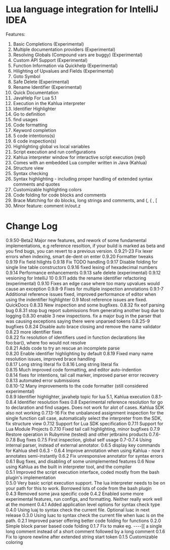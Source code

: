 Lua language integration for IntelliJ IDEA
==========================================

Features:

  1. Basic Completions (Experimental)
  2. Multiple documentation providers (Experimental)
  3. Resolving Globals (Compound vars are buggy) (Experimental)
  4. Custom API Support (Experimental)
  5. Function Information via Quickhelp (Experimental)
  6. Hilighting of Upvalues and Fields (Experimental)
  7. Goto Symbol
  8. Safe Delete (Experimental)
  9. Rename Identifier (Experimental)
  10. Quick Documentation
  11. JavaHelp For Lua 5.1
  12. Execution in the Kahlua interpreter
  13. Identifier Highlighter
  14. Go to definition
  15. find usages
  16. Code formatting
  17. Keyword completion
  18. 5 code intentions(s)
  19. 6 code inspection(s)
  20. Highlighting global vs local variables
  21. Script execution and run configurations
  22. Kahlua interpreter window for interactive script execution (repl)
  23. Comes with an embedded Lua compiler written in Java (Kahlua)
  24. Structure view
  25. Syntax checking
  26. Syntax highlighting - including proper handling of extended syntax comments and quotes
  27. Customizable highlighting colors
  28. Code folding for code blocks and comments
  29. Brace Matching for do blocks, long strings and comments, and (, { , [
  30. Minor feature: comment in/out.z


Change Log
==========

   0.9.50-Beta2 Major new features, and rework of some fundamental implementations, e.g  reference resoltion, if your build is marked as beta and you find bugs, you can revert to a previous version. 
   0.9.21-23 Fix lexer errors when indexing, smart de-dent on enter 
   0.9.20 Formatter tweaks 
   0.9.19 Fix field hilights 
   0.9.18 Fix TODO handling 
   0.9.17 Disable folding for single line table constructors 
   0.9.16 fixed lexing of hexadecimal numbers 
   0.9.14 Performance enhancements 
   0.9.13 safe delete (experimental) 
   0.9.12 vesioning for IntelliJ 10 
   0.9.11 adds the rename identifier refactoring (experimental) 
   0.9.10 Fixes an edge case where too many upvalues would cause an exception 
   0.9.8-9 Fixes for multiple inspection annotations 
   0.9.1-7 Additional reference issues fixed, improved performance of editor when using the indentifier highlighter 
   0.9 Most reference issues are fixed. QuickDocs 
   0.8.33 New inspection and some bugfixes. 
   0.8.32 fix eof parsing bug 
   0.8.31 stop bug report submissions from generating another bug due to logging 
   0.8.30 enable 3 new inspections. fix a major bug in the parser that was causing exceptions saying there were unparsed tokens 
   0.8.25-9 bugfixes 
   0.8.24 Disable auto brace closing and remove the name validator     
   0.8.23 more identifier fixes                 
   0.8.22 fix resolution of identifiers used in function declarations like foo:bar(), where foo would not resolve               
   0.8.21 Adds code to try an rescue an incomplete parse   
   0.8.20 Enable identifier highlighting by default 
   0.8.19 Fixed many name resolution issues, improved brace handling             
   0.8.17 Long string literal fix 
   0.8.16 Long string literal fix   
   0.8.15 Much improved code formatting, and editor auto-indention   
   0.8.14 fixes for intentions, tail call marker, improved parser error recovery   
   0.8.13 automated error submissions   
   0.8.10-12 Many improvements to the code formatter (still considered experimental)                  
   0.8.9 Identifier highlighter, javahelp topic for lua 5.1, Kahlua execution 
   0.8.1-0.8.4 Identifier resolution fixes 
   0.8 Experimental reference resolution for go to declaration and find usages. Does not work for alot of cases. Kahlua SDK also not working 
   0.7.13-16 Fix the unbalanced assignment inspection for the single function call case, automatically select the interpreter from the SDK, fix structure view 
   0.7.12 Support for Lua SDK specification 
   0.7.11 Support for Lua Module Projects 
   0.7.10 Fixed tail call highlighting, minor bugfixes 
   0.7.9 Restore operation in Rubymine (tested) and other jetbrains products 
   0.7.6-0.7.8 Bug fixes 
   0.7.5 First inspection, global self usage 
   0.7-0.7.4 Using internal parser, instead of external annotator. 
   0.6.5 display key commands for Kahlua shell 
   0.6.3 - 0.6.4 Improve annotation when using Kahlua - now it annotates semi-instantly 
   0.6.2 Fix unresponsive annotator for syntax errors 
   0.6.1 Bug fixes, and disabling of some unimplemented features 
   0.6 Now using Kahlua as the built in interpreter tool, and the compiler     
   0.5.1 Improved the script execution interface, coded mostly from the bash plugin's implementation             
   0.5.0 Very basic script execution support. The lua interpreter needs to be on your path for this to work. Borrowed lots of code from the bash plugin             
   0.4.3 Removed some java specific code 
   0.4.2 Enabled some more experimental features, run configs, and formatting. Neither really work well at the moment 
   0.4.1 Added application level options for syntax check type 
   0.4.0 Using luaj to syntax check the current file. Optional luac in next release 
   0.3.0 Using luac to syntax check the current file when luac is on the path. 
   0.2.1 Improved parser offering better code folding for functions 
   0.2.0 Simple block parser based code folding 
   0.1.7 Fix to make eg. ----[[ a single long comment instead of a short comment followed by a long comment 
   0.1.6 Fix to ignore newline after extended string start token 
   0.1.5 Customizable coloring 
